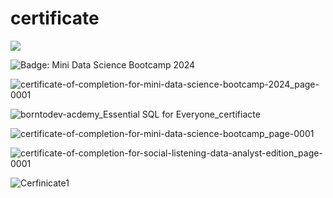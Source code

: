 # certificate

![](https://ci3.googleusercontent.com/meips/ADKq_NYfLGw62LPb2jLeuAZZ5UqHtQzUX--1XukuJ-GxD6aS8lrTw-_4qWhWsBwixFTA8d4FBifdJMl1G2AzreUPnfqBxa7oqNmAcP3nfHAqsBM2Iqcvfqm45Wp_KT4YiLU=s0-d-e1-ft#https://api.badgr.io/public/badges/R2b_7iDFQse5ziLlvkxZIQ/image?type=png)

![](https://api.badgr.io/public/assertions/UbnJFp3-StOyKiLP7sH2Ew?embedVersion=1&embedWidth=330&embedHeight=191&identity__email=tanakornit1407%40gmail.com "Badge: Mini Data Science Bootcamp 2024")

![certificate-of-completion-for-mini-data-science-bootcamp-2024_page-0001](https://github.com/slowhandc1ap/certificate/assets/120072774/45ac4d4e-12e8-4475-bf98-2dcc7aae7be0)


![borntodev-acdemy_Essential SQL for Everyone_certifiacte](https://github.com/slowhandc1ap/certificate/assets/120072774/a8ba9e67-352a-4c55-a9de-b3387e6b2fa0)

![certificate-of-completion-for-mini-data-science-bootcamp_page-0001](https://github.com/slowhandc1ap/certificate/assets/120072774/827f5049-a63c-441f-8a4e-53dcd0232801)

![certificate-of-completion-for-social-listening-data-analyst-edition_page-0001](https://github.com/slowhandc1ap/certificate/assets/120072774/744287f9-1330-4cfa-8e66-59f85411f7c2)


![Cerfinicate1](https://github.com/slowhandc1ap/certificate/assets/120072774/aed080bb-f063-482d-a674-d3813cda9775)
